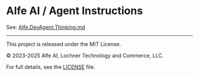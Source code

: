 # Alfe AI / Agent Instructions

See: [Alfe.DevAgent.Thinking.md](https://github.com/alfe-ai/alfe-agent_instructions/blob/main/AgentInstructions/Alfe.DevAgent.Thinking.md)

---

This project is released under the MIT License.

© 2023-2025 Alfe AI, Lochner Technology and Commerce, LLC.

For full details, see the [LICENSE](https://github.com/alfe-ai/alfe-agent_instructions/blob/main/LICENSE) file.
